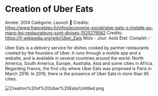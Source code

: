 # Creation of Uber Eats

Année: 2014
Catégorie: Launch 🚀
Credits: https://www.francebleu.fr/infos/economie-social/uber-eats-s-installe-au-mans-les-restaurateurs-sont-divises-1525279562
Credits: https://fr.wikipedia.org/wiki/Uber_Eats
Mois - Jour: Août
État: Complet ✅

Uber Eats is a delivery service for dishes cooked by partner restaurants created by the founders of Uber. It runs through a mobile app and a website, and is available in several countries around the world: North America, South America, Europe, Australia, Asia and some cities in Africa. Regarding France, the first city where Uber Eats was proposed is Paris in March 2016. In 2019, there is the presence of Uber Eats in more than 95 cities.

![Creation%20of%20Uber%20Eats/Untitled.png](Creation%20of%20Uber%20Eats/Untitled.png)